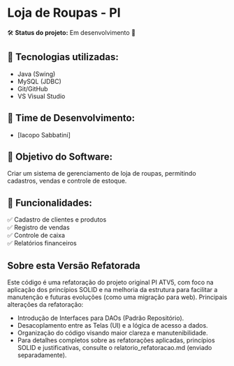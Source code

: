 # Loja de Roupas - PI

🛠️ **Status do projeto:** Em desenvolvimento 🚧  

## 📌 Tecnologias utilizadas:
- Java (Swing)
- MySQL (JDBC)
- Git/GitHub
- VS Visual Studio

## 👥 Time de Desenvolvimento:
- [Iacopo Sabbatini] 

## 🎯 Objetivo do Software:
Criar um sistema de gerenciamento de loja de roupas, permitindo cadastros, vendas e controle de estoque.

## 🚀 Funcionalidades:
✅ Cadastro de clientes e produtos  
✅ Registro de vendas  
✅ Controle de caixa  
✅ Relatórios financeiros  

## Sobre esta Versão Refatorada ##
Este código é uma refatoração do projeto original PI ATV5, com foco na aplicação dos princípios SOLID e na melhoria da estrutura para facilitar a manutenção e futuras evoluções (como uma migração para web).
Principais alterações da refatoração:
- Introdução de Interfaces para DAOs (Padrão Repositório).
- Desacoplamento entre as Telas (UI) e a lógica de acesso a dados.
- Organização do código visando maior clareza e manutenibilidade.
- Para detalhes completos sobre as refatorações aplicadas, princípios SOLID e justificativas, consulte o relatorio_refatoracao.md (enviado separadamente).